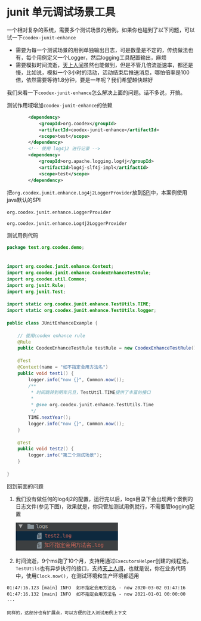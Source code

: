 # junit 单元调试场景工具

一个相对复杂的系统，需要多个测试场景的用例。如果你也碰到了以下问题，可以试一下`coodex-junit-enhance`

- 需要为每一个测试场景的用例单独输出日志，可是数量是不定的，传统做法也有，每个用例定义一个Logger，然后logging工具配置输出，麻烦
- 需要模拟时间流逝，[天上人间](../coodex-utilities/clock.md)虽然也能做到，但是不管几倍流逝速率，都还是慢，比如说，模拟一个3小时的活动，活动结束后推送消息，哪怕倍率是100倍，依然需要等待1.8分钟，要是一年呢？我们希望越快越好

我们来看一下`coodex-junit-enhance`怎么解决上面的问题。话不多说，开搞。

测试作用域增加`coodex-junit-enhance`的依赖

```xml
        <dependency>
            <groupId>org.coodex</groupId>
            <artifactId>coodex-junit-enhance</artifactId>
            <scope>test</scope>
        </dependency>
        <!-- 使用 log4j2 进行记录 -->
        <dependency>
            <groupId>org.apache.logging.log4j</groupId>
            <artifactId>log4j-slf4j-impl</artifactId>
            <scope>test</scope>
        </dependency>
```

把`org.coodex.junit.enhance.Log4j2LoggerProvider`放到[SPI](../coodex-utilities/SPI.md)中，本案例使用java默认的SPI

`org.coodex.junit.enhance.LoggerProvider`

```txt
org.coodex.junit.enhance.Log4j2LoggerProvider
```

测试用例代码

```java
package test.org.coodex.demo;


import org.coodex.junit.enhance.Context;
import org.coodex.junit.enhance.CoodexEnhanceTestRule;
import org.coodex.util.Common;
import org.junit.Rule;
import org.junit.Test;

import static org.coodex.junit.enhance.TestUtils.TIME;
import static org.coodex.junit.enhance.TestUtils.logger;

public class JUnitEnhanceExample {

    // 使用coodex enhance rule
    @Rule
    public CoodexEnhanceTestRule testRule = new CoodexEnhanceTestRule();

    @Test
    @Context(name = "如不指定会用方法名")
    public void test1() {
        logger.info("now {}", Common.now());
        /**
         * 时间跳转到明年元旦，TestUtil.TIME提供了丰富的接口
         *
         * @see org.coodex.junit.enhance.TestUtils.Time
         */
        TIME.nextYear();
        logger.info("now {}", Common.now());
    }

    @Test
    public void test2() {
        logger.info("第二个测试场景");
    }

}
```

回到前面的问题

1. 我们没有做任何的log4j2的配置，运行完以后，logs目录下会出现两个案例的日志文件(参见下图)，效果就是，你只管加测试用例就行，不需要管logging配置

    ![logs](../images/logs.png)

1. 时间流逝，9个ms跑了10个月，支持用通过`ExecutorsHelper`创建的线程池，`TestUtils`也有异步执行的接口，支持[天上人间](../coodex-utilities/clock.md)，也就是说，你在业务代码中，使用`Clock.now()`，在测试环境和生产环境都适用

```txt
01:47:16.123 [main] INFO  如不指定会用方法名 - now 2020-03-02 01:47:16
01:47:16.132 [main] INFO  如不指定会用方法名 - now 2021-01-01 00:00:00
···

同样的，这部分也有扩展点，可以方便的注入测试用例上下文
